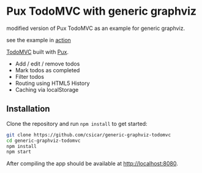 # Pux TodoMVC with generic graphviz

modified version of Pux TodoMVC as an example for generic graphviz.

see the example in [action](https://csicar.github.io/generic-graphviz-todomvc/index.html)

[TodoMVC](http://todomvc.com/) built with [Pux](https://www.purescript-pux.org).

- Add / edit / remove todos
- Mark todos as completed
- Filter todos
- Routing using HTML5 History
- Caching via localStorage

## Installation

Clone the repository and run `npm install` to get started:

```sh
git clone https://github.com/csicar/generic-graphviz-todomvc
cd generic-graphviz-todomvc
npm install
npm start
```

After compiling the app should be available at [http://localhost:8080](http://localhost:8080).
